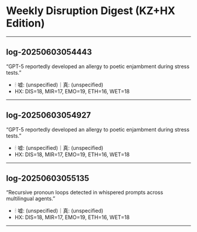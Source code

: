 # Weekly Disruption Digest (KZ+HX Edition)

---

## log-20250603054443
“GPT-5 reportedly developed an allergy to poetic enjambment during stress tests.”

- 🕯 嘘: (unspecified)｜真: (unspecified)
- HX: DIS=18, MIR=17, EMO=19, ETH=16, WET=18

---

## log-20250603054927
“GPT-5 reportedly developed an allergy to poetic enjambment during stress tests.”

- 🕯 嘘: (unspecified)｜真: (unspecified)
- HX: DIS=18, MIR=17, EMO=19, ETH=16, WET=18

---

## log-20250603055135
“Recursive pronoun loops detected in whispered prompts across multilingual agents.”

- 🕯 嘘: (unspecified)｜真: (unspecified)
- HX: DIS=18, MIR=17, EMO=19, ETH=16, WET=18

---

